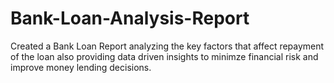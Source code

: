 # Bank-Loan-Analysis-Report
Created a Bank Loan Report analyzing the key factors that affect repayment of the loan also providing data driven insights to minimze financial risk and improve money lending decisions.

